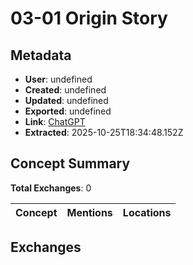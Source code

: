 # **03-01 Origin Story**

## Metadata

- **User**: undefined
- **Created**: undefined
- **Updated**: undefined
- **Exported**: undefined
- **Link**: [ChatGPT](undefined)
- **Extracted**: 2025-10-25T18:34:48.152Z

## Concept Summary

**Total Exchanges**: 0

| Concept | Mentions | Locations |
|---------|----------|----------|

## Exchanges

